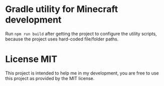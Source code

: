 # Gradle utility for Minecraft development

Run `npm run build` after getting the project to configure the utility scripts, because the project uses hard-coded file/folder paths. 

# License MIT

This project is intended to help me in my development, you are free to use this project as provided by the MIT license.
